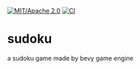 [![MIT/Apache 2.0](https://img.shields.io/badge/license-MIT%2FApache-blue.svg)](https://github.com/Seldom-SE/seldom_pixel#license)
[![CI](https://github.com/foxzool/bevy_sudoku/workflows/CI/badge.svg)](https://github.com/foxzool/bevy_sudoku/actions)

# sudoku
a sudoku game made by bevy game engine
